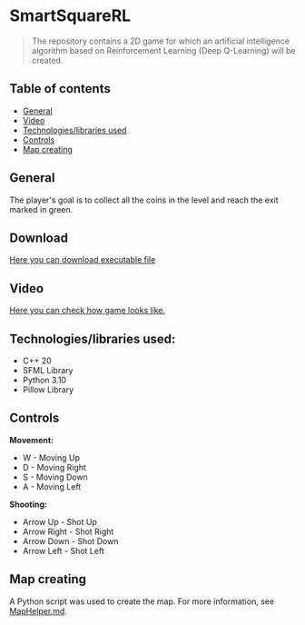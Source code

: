 # SmartSquareRL
> The repository contains a 2D game for which an artificial intelligence algorithm based on Reinforcement Learning (Deep Q-Learning) will be created.

## Table of contents
- [General](#General)
- [Video](#Video)
- [Technologies/libraries used](#Technologies/libraries-used)
- [Controls](#Controls)
- [Map creating](#Map-creating)

## General
The player's goal is to collect all the coins in the level and reach the exit marked in green.

## Download
[Here you can download executable file](https://drive.google.com/file/d/1700YQ1u7C03_LmEXU30wiHm3VWWRbKco/view?usp=sharing)

## Video
[Here you can check how game looks like.](https://youtube.com/shorts/BdZh8jy2RsA?feature=share)

## Technologies/libraries used:
- C++ 20
- SFML Library
- Python 3.10
- Pillow Library

## Controls
**Movement:**
- W - Moving Up
- D - Moving Right
- S - Moving Down
- A - Moving Left

**Shooting:**
- Arrow Up - Shot Up
- Arrow Right - Shot Right
- Arrow Down - Shot Down
- Arrow Left - Shot Left

## Map creating
A Python script was used to create the map. For more information, see [MapHelper.md](MapHelper.md).
